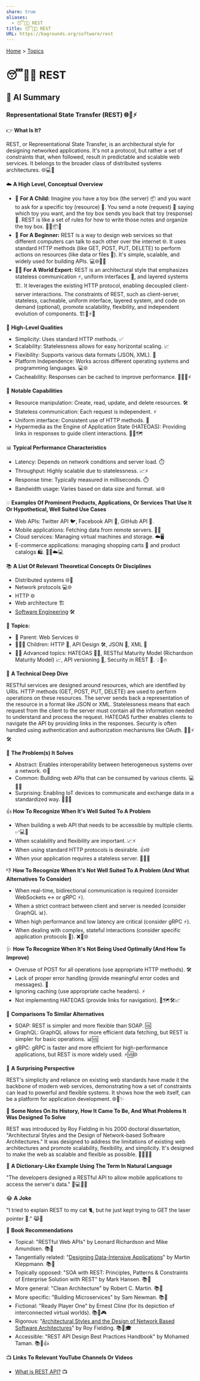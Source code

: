 ```yaml
---
share: true
aliases:
  - 😴🛌🧘 REST
title: 😴🛌🧘 REST
URL: https://bagrounds.org/software/rest
---
```

[Home](../index.md) > [Topics](./index.md)  
# 😴🛌🧘 REST  
  
## 🤖 AI Summary  
### Representational State Transfer (REST) 🌐🔗⚡  
  
👉 **What Is It?**  
  
REST, or Representational State Transfer, is an architectural style for designing networked applications. It's not a protocol, but rather a set of constraints that, when followed, result in predictable and scalable web services. It belongs to the broader class of distributed systems architectures. 🌐💻🤝  
  
☁️ **A High Level, Conceptual Overview**  
  
* 🍼 **For A Child:** Imagine you have a toy box (the server) 📦 and you want to ask for a specific toy (resource) 🧸. You send a note (request) 📝 saying which toy you want, and the toy box sends you back that toy (response) 🎁. REST is like a set of rules for how to write those notes and organize the toy box. 🧸📝📦🎁  
* 🏁 **For A Beginner:** REST is a way to design web services so that different computers can talk to each other over the internet 🌐. It uses standard HTTP methods (like GET, POST, PUT, DELETE) to perform actions on resources (like data or files 📂). It's simple, scalable, and widely used for building APIs. 💻🌐🤝🚀  
* 🧙‍♂️ **For A World Expert:** REST is an architectural style that emphasizes stateless communication ⚡, uniform interfaces 🔗, and layered systems 🏗️. It leverages the existing HTTP protocol, enabling decoupled client-server interactions. The constraints of REST, such as client-server, stateless, cacheable, uniform interface, layered system, and code on demand (optional), promote scalability, flexibility, and independent evolution of components. 🏗️🔗⚡🔥  
  
🌟 **High-Level Qualities**  
  
* Simplicity: Uses standard HTTP methods. ✅  
* Scalability: Statelessness allows for easy horizontal scaling. 📈  
* Flexibility: Supports various data formats (JSON, XML). 📄  
* Platform Independence: Works across different operating systems and programming languages. 💻🌐  
* Cacheability: Responses can be cached to improve performance. 🚀✨🌐⚡  
  
🚀 **Notable Capabilities**  
  
* Resource manipulation: Create, read, update, and delete resources. 🛠️  
* Stateless communication: Each request is independent. ⚡  
* Uniform interface: Consistent use of HTTP methods. 🔗  
* Hypermedia as the Engine of Application State (HATEOAS): Providing links in responses to guide client interactions. 🔗🔥🗺️  
  
📊 **Typical Performance Characteristics**  
  
* Latency: Depends on network conditions and server load. ⏱️  
* Throughput: Highly scalable due to statelessness. 📈⚡  
* Response time: Typically measured in milliseconds. ⏱️  
* Bandwidth usage: Varies based on data size and format. 📊🌐  
  
💡 **Examples Of Prominent Products, Applications, Or Services That Use It Or Hypothetical, Well Suited Use Cases**  
  
* Web APIs: Twitter API 🐦, Facebook API 📘, GitHub API 🐙.  
* Mobile applications: Fetching data from remote servers. 📱🌐  
* Cloud services: Managing virtual machines and storage. ☁️🖥️  
* E-commerce applications: managing shopping carts 🛒 and product catalogs 🛍️. 🛒📱☁️💻  
  
📚 **A List Of Relevant Theoretical Concepts Or Disciplines**  
  
* Distributed systems 🌐🔗  
* Network protocols 💻🌐  
* HTTP 🌐  
* Web architecture 🏗️  
* [Software Engineering](./software-engineering.md) 🛠️  
  
🌲 **Topics:**  
  
* 👶 Parent: Web Services 🌐  
* 👩‍👧‍👦 Children: HTTP 🔗, API Design 🛠️, JSON 📄, XML 📄  
* 🧙‍♂️ Advanced topics: HATEOAS 🔗🔥, RESTful Maturity Model (Richardson Maturity Model) 📈, API versioning 🔢, Security in REST 🔐. 💡🔗🔥  
  
🔬 **A Technical Deep Dive**  
  
RESTful services are designed around resources, which are identified by URIs. HTTP methods (GET, POST, PUT, DELETE) are used to perform operations on these resources. The server sends back a representation of the resource in a format like JSON or XML. Statelessness means that each request from the client to the server must contain all the information needed to understand and process the request. HATEOAS further enables clients to navigate the API by providing links in the responses. Security is often handled using authentication and authorization mechanisms like OAuth. 🔐🌐⚡🛠️  
  
🧩 **The Problem(s) It Solves**  
  
* Abstract: Enables interoperability between heterogeneous systems over a network. 🌐🤝  
* Common: Building web APIs that can be consumed by various clients. 💻📱🌐  
* Surprising: Enabling IoT devices to communicate and exchange data in a standardized way. 🔌🤖🌐  
  
👍 **How To Recognize When It's Well Suited To A Problem**  
  
* When building a web API that needs to be accessible by multiple clients. ✅💻📱  
* When scalability and flexibility are important. 📈⚡  
* When using standard HTTP protocols is desirable. 👍🌐  
* When your application requires a stateless server. 🚀✅🌐  
  
👎 **How To Recognize When It's Not Well Suited To A Problem (And What Alternatives To Consider)**  
  
* When real-time, bidirectional communication is required (consider WebSockets ↔️ or gRPC ⚡).  
* When a strict contract between client and server is needed (consider GraphQL 📊).  
* When high performance and low latency are critical (consider gRPC ⚡).  
* When dealing with complex, stateful interactions (consider specific application protocols 🔄). ❌🔄🌐  
  
🩺 **How To Recognize When It's Not Being Used Optimally (And How To Improve)**  
  
* Overuse of POST for all operations (use appropriate HTTP methods). 🛠️  
* Lack of proper error handling (provide meaningful error codes and messages). 🚨  
* Ignoring caching (use appropriate cache headers). ⚡  
* Not implementing HATEOAS (provide links for navigation). 🔗🗺️🛠️📈  
  
🔄 **Comparisons To Similar Alternatives**  
  
* SOAP: REST is simpler and more flexible than SOAP. 🆚  
* GraphQL: GraphQL allows for more efficient data fetching, but REST is simpler for basic operations. 📊🆚  
* gRPC: gRPC is faster and more efficient for high-performance applications, but REST is more widely used. ⚡🆚🌐  
  
🤯 **A Surprising Perspective**  
  
REST's simplicity and reliance on existing web standards have made it the backbone of modern web services, demonstrating how a set of constraints can lead to powerful and flexible systems. It shows how the web itself, can be a platform for application development. 🌐🤯✨  
  
📜 **Some Notes On Its History, How It Came To Be, And What Problems It Was Designed To Solve**  
  
REST was introduced by Roy Fielding in his 2000 doctoral dissertation, "Architectural Styles and the Design of Network-based Software Architectures." It was designed to address the limitations of existing web architectures and promote scalability, flexibility, and simplicity. It's designed to make the web as scalable and flexible as possible. 📜🌐✨🚀  
  
📝 **A Dictionary-Like Example Using The Term In Natural Language**  
  
"The developers designed a RESTful API to allow mobile applications to access the server's data." 📱💻🌐🤝  
  
😂 **A Joke**  
  
"I tried to explain REST to my cat 🐈, but he just kept trying to GET the laser pointer 🔴." 😹🔴  
  
📖 **Book Recommendations**  
  
* Topical: "RESTful Web APIs" by Leonard Richardson and Mike Amundsen. 📚📖  
* Tangentially related: "[Designing Data-Intensive Applications](../books/designing-data-intensive-applications.md)" by Martin Kleppmann. 📚📖  
* Topically opposed: "SOA with REST: Principles, Patterns & Constraints of Enterprise Solution with REST" by Mark Hansen. 📚📖  
* More general: "Clean Architecture" by Robert C. Martin. 📚📖  
* More specific: "Building Microservices" by Sam Newman. 📚📖  
* Fictional: "Ready Player One" by Ernest Cline (for its depiction of interconnected virtual worlds). 📚📖🎮  
* Rigorous: "[Architectural Styles and the Design of Network Based Software Architectures](../articles/architectural-styles-and-the-design-of-network-based-software-architectures.md)" by Roy Fielding. 📚📖🎓  
* Accessible: "REST API Design Best Practices Handbook" by Mohamed Taman. 📚📖👍  
  
📺 **Links To Relevant YouTube Channels Or Videos**  
  
* [What is REST API?](https://www.youtube.com/watch?v=7YcW25PHnAA) 📺  
<!-- test change -->
